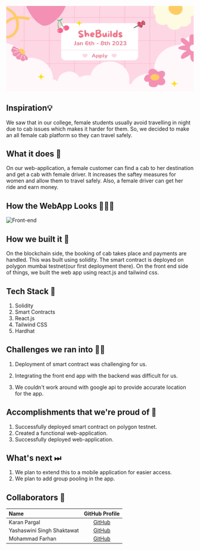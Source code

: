 ![SheBuilds](images/sheBuilds.png) 

## Inspiration💡
We saw that in our college, female students usually avoid travelling in night due to cab issues which makes it harder for them. So, we decided to make an all female cab platform so they can travel safely.  

## What it does 🧭
On our web-application, a female customer can find a cab to her destination and get a cab with female driver. It increases the saftey measures for women and allow them to travel safely. Also, a female driver can get her ride and earn money.

## How the WebApp Looks 🤜🔥🤛
![Front-end](images/frontend.png)


## How we built it 🔧

On the blockchain side, the booking of cab takes place and payments are handled. This was built using solidity. The smart contract is deployed on polygon mumbai testnet(our first deployment there). On the front end side of things, we built the web app using react.js and tailwind css. 

## Tech Stack 🔨
1. Solidity
2. Smart Contracts
3. React.js
4. Tailwind CSS
5. Hardhat

## Challenges we ran into 🏃‍♂️

1. Deployment of smart contract was challenging for us.

2. Integrating the front end app with the backend was difficult for us.

3. We couldn't work around with google api to provide accurate location for the app. 

## Accomplishments that we're proud of 🏅
1. Successfully deployed smart contract on polygon testnet. 
2. Created a functional web-application. 
3. Successfully deployed web-application.

## What's next ⏭
 1. We plan to extend this to a mobile application for easier access. 
 2. We plan to add group pooling in the app. 

## Collaborators 🤖
| Name      | GitHub Profile     |
| :------------- | :----------: |
|  Karan Pargal   | [GitHub](https://www.github.com/karanpargal) |
|  Yashaswini Singh Shaktawat   | [GitHub](https://github.com/Yashaswini-Singh02) |
|  Mohammad Farhan   | [GitHub](https://github.com/farhan121212) |



